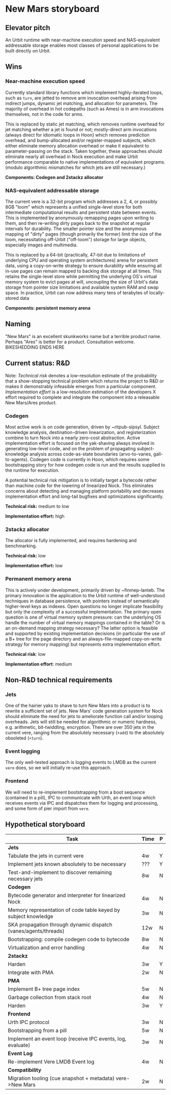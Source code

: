 # New Mars storyboard

## Elevator pitch
An Urbit runtime with near-machine execution speed and NAS-equivalent addressable storage enables most classes of personal applications to be built directly on Urbit.

## Wins
 
### Near-machine execution speed
Currently standard library functions which implement highly-iterated loops, such as `turn`, are jetted to remove arm invocation overhead arising from indirect jumps, dynamic jet matching, and allocation for parameters. The majority of overhead in hot codepaths (such as Ames) is in arm invocations themselves, not in the code for arms.

This is replaced by static jet matching, which removes runtime overhead for jet matching whether a jet is found or not; mostly-direct arm invocations (always direct for idiomatic loops in Hoon) which removes prediction overhead, and bump-allocated and/or register-mapped subjects, which either eliminate memory allocation overhead or make it equivalent to parameter-passing on the stack.
Taken together, these approaches should eliminate nearly all overhead in Nock execution and make Urbit performance comparable to native implementations of equivalent programs. (modulo algorithmic mismatches for which jets are still necessary.)

**Components: Codegen and 2stackz allocator**

### NAS-equivalent addressable storage
The current vere is a 32-bit program which addresses a 2, 4, or possibly 8GB "loom" which represents a unified single-level store for both intermediate computational results and persistent state between events. This is implemented by anonymously remapping pages upon writing to them, and then re-writing dirty pages back to the snapshot at regular intervals for durability. The smaller pointer size and the anonymous mapping of "dirty" pages (though primarily the former) limit the size of the loom, necessitating off-Urbit ("off-loom") storage for large objects, especially images and multimedia.

This is replaced by a 64-bit (practically, 47-bit due to limitations of underlying CPU and operating system architectures) arena for persistent data, using a copy-on-write strategy to ensure durability while ensuring all in-use pages can remain mapped to backing disk storage at all times. This retains the single-level store while permitting the underlying OS's virtual memory system to evict pages at will, uncoupling the size of Urbit's data storage from pointer size limitations and available system RAM and swap space. In practice, Urbit can now address many tens of terabytes of locally-stored data

**Components: persistent memory arena**

## Naming
"New Mars" is an excellent skunkworks name but a terrible product name. Perhaps "Ares" is better for a product. Consultation welcome. BIKESHEDDING ENDS HERE

## Current status: R&D

Note: *Technical risk* denotes a low-resolution estimate of the probability that a show-stopping technical problem which returns the project to R&D or makes it demonstrably infeasible emerges from a particular component. *Implementation effort* is a low-resolution estimation of the developers X effort required to complete and integrate the component into a releasable New Mars/Ares product.

### Codegen

Most active work is on code generation, driven by ~ritpub-sipsyl. Subject knowledge analysis, destination-driven linearization, and registerization combine to turn Nock into a nearly zero-cost abstraction. Active implementation effort is focused on the yak-shaving always involved in generating low-level code, and on the problem of propagating subject-knowledge analysis across code-as-state boundaries (arvo-to-vanes, gall-to-agents). Codegen code is currently in Hoon, which requires some bootstrapping story for how codegen code is run and the results supplied to the runtime for execution.

A potential technical risk mitigation is to initially target a bytecode rather than machine code for the lowering of linearized Nock. This eliminates concerns about detecting and managing platform portability and decreases implementation effort and long-tail bugfixes and optimizations significantly.

**Technical risk:** medium to low

**Implementation effort:** high

### 2stackz allocator

The allocator is fully implemented, and requires hardening and benchmarking.

**Technical risk:** low

**Implementation effort:** low

### Permanent memory arena

This is actively under development, primarily driven by ~finmep-lanteb. The primary innovation is the application to the Urbit runtime of well-understood techniques in database persistence, with pointers instead of semantically higher-level keys as indexes. Open questions no longer implicate feasibility but only the complexity of a successful implementation. The primary open question is one of virtual memory system pressure: can the underlying OS handle the number of virtual memory mappings contained in the table? Or is an on-demand mapping strategy necessary? The latter option is feasible and supported by existing implementation decisions (in particular the use of a B+ tree for the page directory and an always-file-mapped copy-on-write strategy for memory mapping) but represents extra implementation effort.

**Technical risk**: low

**Implementation effort**: medium

## Non-R&D technical requirements

### Jets
One of the hairier yaks to shave to turn New Mars into a product is to rewrite a sufficient set of jets. New Mars' code generation system for Nock should eliminate the need for jets to ameliorate function call and/or looping overheads. Jets will still be needed for algorithmic or numeric hardness, e.g. arithmetic, bit-twiddling, encryption. There are over 350 jets in the current vere, ranging from the absolutely necessary (`+add`) to the absolutely obsoleted (`+turn`).

### Event logging

The only well-tested approach is logging events to LMDB as the current `vere` does, so we will initially re-use this approach.

### Frontend

We will need to re-implement bootstrapping from a boot sequence (contained in a pill), IPC to communicate with Urth, an event loop which receives events via IPC and dispatches them for logging and processing, and some form of pier import from `vere`.

## Hypothetical storyboard

| Task                                                           | Time | P |
|----------------------------------------------------------------|------|---|
| **Jets**                                                                  |
| Tabulate the jets in current vere                              | 4w   | Y |
| Implement jets known absolutely to be necessary                | ???  | Y |
| Test-and-implement to discover remaining necessary jets        | 8w   | N |
| **Codegen**                                                               |
| Bytecode generator and interpreter for linearized Nock         | 4w   | N |
| Memory representation of code table keyed by subject knowledge | 3w   | N |
| SKA propagation through dynamic dispatch (vanes/agents/threads)| 12w  | N |
| Bootstrapping: compile codegen code to bytecode                | 8w   | N |
| Virtualization and error handling                              | 4w   | N |
| **2stackz**                                                               |
| Harden                                                         | 3w   | Y |
| Integrate with PMA                                             | 2w   | N |
| **PMA**                                                                   |
| Implement B+ tree page index                                   | 5w   | N |
| Garbage collection from stack root                             | 4w   | N |
| Harden                                                         | 3w   | Y |
| **Frontend**                                                              |
| Urth IPC protocol                                              | 3w   | N |
| Bootstrapping from a pill                                      | 5w   | N |
| Implement an event loop (receive IPC events, log, evaluate)    | 3w   | N |
| **Event Log**                                                             |
| Re-implement Vere LMDB Event log                               | 4w   | N |
| **Compatibility**                                                         |
| Migration tooling (cue snapshot + metadata) vere->New Mars     | 2w   | N |
